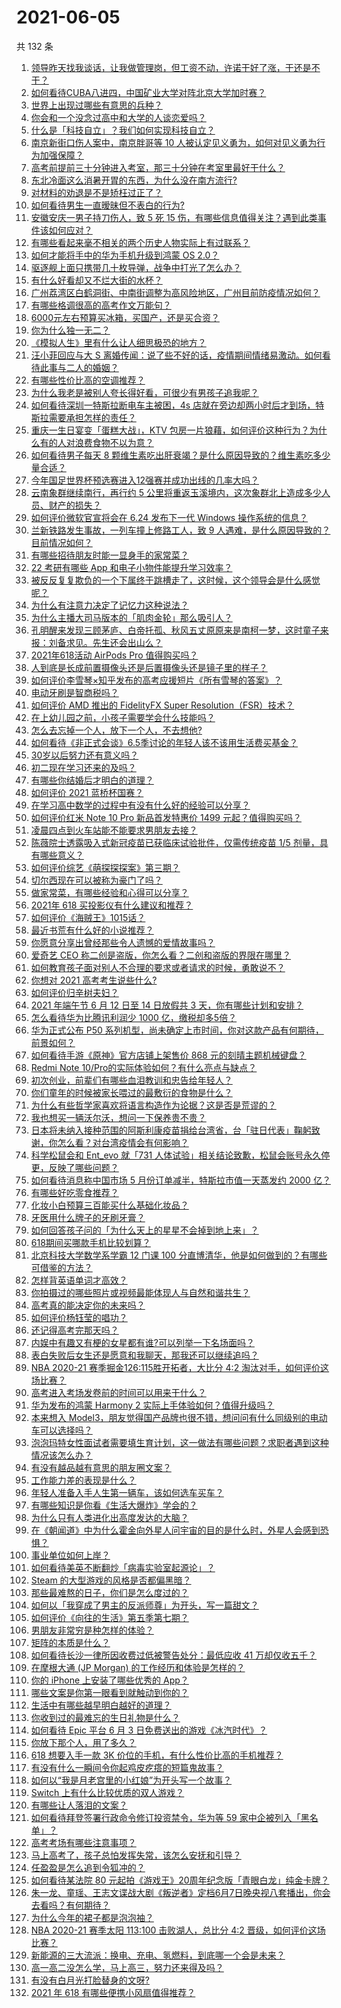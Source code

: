 # 2021-06-05

共 132 条

<!-- BEGIN -->
<!-- 最后更新时间 Sat Jun 05 2021 22:28:58 GMT+0800 (China Standard Time) -->

1. [领导昨天找我谈话，让我做管理岗，但工资不动，许诺干好了涨，干还是不干？](https://www.zhihu.com/question/456765880)
2. [如何看待CUBA八进四，中国矿业大学对阵北京大学加时赛？](https://www.zhihu.com/question/463306896)
3. [世界上出现过哪些有意思的兵种？](https://www.zhihu.com/question/419256945)
4. [你会和一个没念过高中和大学的人谈恋爱吗？](https://www.zhihu.com/question/462293257)
5. [什么是「科技自立」？我们如何实现科技自立？](https://www.zhihu.com/question/458853728)
6. [南京新街口伤人案中，南京胖哥等 10
   人被认定见义勇为，如何对见义勇为行为加强保障？](https://www.zhihu.com/question/462770395)
7. [高考前提前三十分钟进入考室，那三十分钟在考室里最好干什么？](https://www.zhihu.com/question/438598661)
8. [东北冷面这么消暑开胃的东西，为什么没在南方流行?](https://www.zhihu.com/question/462700732)
9. [对材料的劝退是不是矫枉过正了？](https://www.zhihu.com/question/462787240)
10. [如何看待男生一直暧昧但不表白的行为?](https://www.zhihu.com/question/314211216)
11. [安徽安庆一男子持刀伤人，致 5 死 15
    伤，有哪些信息值得关注？遇到此类事件该如何应对？](https://www.zhihu.com/question/463302382)
12. [有哪些看起来毫不相关的两个历史人物实际上有过联系？](https://www.zhihu.com/question/392281921)
13. [如何才能将手中的华为手机升级到鸿蒙 OS 2.0？](https://www.zhihu.com/question/436295623)
14. [驱逐舰上面只携带几十枚导弹，战争中打光了怎么办？](https://www.zhihu.com/question/39027069)
15. [有什么好看却又不烂大街的水杯？](https://www.zhihu.com/question/65459802)
16. [广州荔湾区白鹤洞街、中南街调整为高风险地区，广州目前防疫情况如何？](https://www.zhihu.com/question/462683954)
17. [有哪些格调很高的高考作文万能句？](https://www.zhihu.com/question/265353821)
18. [6000元左右预算买冰箱，买国产，还是买合资？](https://www.zhihu.com/question/427992113)
19. [你为什么独一无二？](https://www.zhihu.com/question/463105888)
20. [《模拟人生》里有什么让人细思极恐的地方？](https://www.zhihu.com/question/264106033)
21. [汪小菲回应与大 S
    离婚传闻：说了些不好的话，疫情期间情绪易激动。如何看待此事与二人的婚姻？](https://www.zhihu.com/question/463252497)
22. [有哪些性价比高的空调推荐？](https://www.zhihu.com/question/393218413)
23. [为什么我老是被别人夸长得好看，可很少有男孩子追我呢？](https://www.zhihu.com/question/319027663)
24. [如何看待深圳一特斯拉断电车主被困，4s
    店就在旁边却两小时后才到场，特斯拉需要承担怎样的责任？](https://www.zhihu.com/question/462688516)
25. [重庆一生日宴变「蛋糕大战」，KTV
    包房一片狼藉，如何评价这种行为？为什么有的人对浪费食物不以为意？](https://www.zhihu.com/question/463080691)
26. [如何看待男子每天 8
    颗维生素吃出肝衰竭？是什么原因导致的？维生素吃多少量合适？](https://www.zhihu.com/question/463004931)
27. [今年国足世界杯预选赛进入12强赛并成功出线的几率大吗？](https://www.zhihu.com/question/458794320)
28. [云南象群继续南行，再行约 5
    公里将重返玉溪境内，这次象群北上造成多少人员、财产的损失？](https://www.zhihu.com/question/463102060)
29. [如何评价微软官宣将会在 6.24 发布下一代 Windows
    操作系统的信息？](https://www.zhihu.com/question/462862074)
30. [兰新铁路发生事故，一列车撞上修路工人，致 9
    人遇难，是什么原因导致的？目前情况如何？](https://www.zhihu.com/question/463074526)
31. [有哪些招待朋友时能一显身手的家常菜？](https://www.zhihu.com/question/28037354)
32. [22 考研有哪些 App 和电子小物件能提升学习效率？](https://www.zhihu.com/question/462935512)
33. [被反反复复欺负的一个下属终于跳槽走了，这时候，这个领导会是什么感觉呢？](https://www.zhihu.com/question/419717401)
34. [为什么有注意力决定了记忆力这种说法？](https://www.zhihu.com/question/453067685)
35. [为什么主播大司马版本的「肌肉金轮」那么吸引人？](https://www.zhihu.com/question/461688762)
36. [孔明醒来发现三顾茅庐、白帝托孤、秋风五丈原原来是南柯一梦，这时童子来报：刘备求见。先生还会出山么？](https://www.zhihu.com/question/335150446)
37. [2021年618活动 AirPods Pro 值得购买吗？](https://www.zhihu.com/question/462472612)
38. [人到底是长成前置摄像头还是后置摄像头还是镜子里的样子？](https://www.zhihu.com/question/66063294)
39. [如何评价李雪琴×知乎发布的高考应援短片《所有雪琴的答案》？](https://www.zhihu.com/question/463097533)
40. [电动牙刷是智商税吗？](https://www.zhihu.com/question/60799591)
41. [如何评价 AMD 推出的 FidelityFX Super
    Resolution（FSR）技术？](https://www.zhihu.com/question/462609402)
42. [在上幼儿园之前，小孩子需要学会什么技能吗？](https://www.zhihu.com/question/419595992)
43. [怎么去忘掉一个人，放下一个人，不去想他?](https://www.zhihu.com/question/460504759)
44. [如何看待《非正式会谈》6.5季讨论的年轻人该不该用生活费买基金？](https://www.zhihu.com/question/463164068)
45. [30岁以后努力还有意义吗？](https://www.zhihu.com/question/461708777)
46. [初二现在学习还来的及吗？](https://www.zhihu.com/question/460694660)
47. [有哪些你结婚后才明白的道理？](https://www.zhihu.com/question/55230947)
48. [如何评价 2021 蓝桥杯国赛？](https://www.zhihu.com/question/463261567)
49. [在学习高中数学的过程中有没有什么好的经验可以分享？](https://www.zhihu.com/question/24681105)
50. [如何评价红米 Note 10 Pro 新品首发特惠价 1499
    元起？值得购买吗？](https://www.zhihu.com/question/461503607)
51. [凌晨四点到火车站能不能要求男朋友去接？](https://www.zhihu.com/question/463265808)
52. [陈薇院士透露吸入式新冠疫苗已获临床试验批件，仅需传统疫苗 1/5
    剂量，具有哪些意义？](https://www.zhihu.com/question/462998232)
53. [如何评价综艺《萌探探探案》第三期？](https://www.zhihu.com/question/462341726)
54. [切尔西现在可以被称为豪门了吗？](https://www.zhihu.com/question/462620225)
55. [做家常菜，有哪些经验和心得可以分享？](https://www.zhihu.com/question/19760437)
56. [2021年 618 买投影仪有什么建议和推荐？](https://www.zhihu.com/question/458826447)
57. [如何评价《海贼王》1015话？](https://www.zhihu.com/question/463011991)
58. [最近书荒有什么好的小说推荐？](https://www.zhihu.com/question/454175132)
59. [你愿意分享出曾经那些令人遗憾的爱情故事吗？](https://www.zhihu.com/question/461039473)
60. [爱奇艺 CEO 称二创是盗版，你怎么看？二创和盗版的界限在哪里？](https://www.zhihu.com/question/463058796)
61. [如何教育孩子面对别人不合理的要求或者请求的时候，勇敢说不？](https://www.zhihu.com/question/460662042)
62. [你想对 2021 高考考生说些什么?](https://www.zhihu.com/question/405718464)
63. [如何评价归辛树夫妇？](https://www.zhihu.com/question/296356537)
64. [2021 年端午节 6 月 12 日至 14 日放假共 3
    天，你有哪些计划和安排？](https://www.zhihu.com/question/461518659)
65. [怎么看待华为比腾讯利润少 1000 亿，缴税却多5倍？](https://www.zhihu.com/question/462746576)
66. [华为正式公布 P50
    系列机型，尚未确定上市时间，你对这款产品有何期待，前景如何？](https://www.zhihu.com/question/462823371)
67. [如何看待手游《原神》官方店铺上架售价 868
    元的刻晴主题机械键盘？](https://www.zhihu.com/question/462000684)
68. [Redmi Note
    10/Pro的实际体验如何？有什么亮点与缺点？](https://www.zhihu.com/question/462609610)
69. [初次创业，前辈们有哪些血泪教训和忠告给年轻人？](https://www.zhihu.com/question/456798060)
70. [你们童年的时候被家长喂过的最敷衍的食物是什么？](https://www.zhihu.com/question/462844792)
71. [为什么有些哲学家喜欢将语言构造作为论据？这是否是荒谬的？](https://www.zhihu.com/question/456701631)
72. [我也想买一辆沃尔沃，想问一下保养贵不贵？](https://www.zhihu.com/question/450454067)
73. [日本将未纳入接种范围的阿斯利康疫苗捐给台湾省，台「驻日代表」鞠躬致谢，你怎么看？对台湾疫情会有何影响？](https://www.zhihu.com/question/463127339)
74. [科学松鼠会和 Ent_evo 就「731
    人体试验」相关结论致歉，松鼠会账号永久停更，反映了哪些问题？](https://www.zhihu.com/question/463111735)
75. [如何看待消息称中国市场 5 月份订单减半，特斯拉市值一天蒸发约 2000
    亿？](https://www.zhihu.com/question/463066556)
76. [有哪些好吃零食推荐？](https://www.zhihu.com/question/453646089)
77. [化妆小白预算三百能买什么基础化妆品？](https://www.zhihu.com/question/454067236)
78. [牙医用什么牌子的牙刷牙膏？](https://www.zhihu.com/question/21064394)
79. [如何回答孩子问的「为什么天上的星星不会掉到地上来」？](https://www.zhihu.com/question/322273051)
80. [618期间买哪款手机比较划算？](https://www.zhihu.com/question/463120125)
81. [北京科技大学数学系学霸 12 门课 100
    分直博清华，他是如何做到的？有哪些可借鉴的方法？](https://www.zhihu.com/question/463055855)
82. [怎样背英语单词才高效？](https://www.zhihu.com/question/19580414)
83. [你拍摄过的哪些照片或视频最能体现人与自然和谐共生？](https://www.zhihu.com/question/462030257)
84. [高考真的能决定你的未来吗？](https://www.zhihu.com/question/310160711)
85. [如何评价杨钰莹的唱功？](https://www.zhihu.com/question/23503608)
86. [还记得高考完那天吗？](https://www.zhihu.com/question/454037120)
87. [内娱中有趣又有梗的女星都有谁?可以列举一下名场面吗？](https://www.zhihu.com/question/462892733)
88. [表白失败后女生还是愿意和我聊天，那我还可以继续追吗？](https://www.zhihu.com/question/367730793)
89. [NBA 2020-21 赛季掘金126:115胜开拓者，大比分 4:2
    淘汰对手，如何评价这场比赛？](https://www.zhihu.com/question/463074725)
90. [高考进入考场发卷前的时间可以用来干什么？](https://www.zhihu.com/question/457299599)
91. [华为发布的鸿蒙 Harmony 2
    实际上手体验如何？值得升级吗？](https://www.zhihu.com/question/458633364)
92. [本来想入
    Model3，朋友觉得国产品牌也很不错，想问问有什么同级别的电动车可以选择吗？](https://www.zhihu.com/question/462935963)
93. [泡泡玛特女性面试者需要填生育计划，这一做法有哪些问题？求职者遇到这种情况该怎么办？](https://www.zhihu.com/question/463127265)
94. [有没有越品越有意思的朋友圈文案？](https://www.zhihu.com/question/462758762)
95. [工作能力差的表现是什么？](https://www.zhihu.com/question/272082217)
96. [年轻人准备入手人生第一辆车，该如何选车买车？](https://www.zhihu.com/question/462934776)
97. [有哪些知识是你看《生活大爆炸》学会的？](https://www.zhihu.com/question/321167011)
98. [为什么只有人类进化出高度发达的大脑？](https://www.zhihu.com/question/20323967)
99. [在《朝闻道》中为什么霍金向外星人问宇宙的目的是什么时，外星人会感到恐惧？](https://www.zhihu.com/question/307116324)
100. [事业单位如何上岸？](https://www.zhihu.com/question/345511835)
101. [如何看待美英不断翻炒「病毒实验室起源论」？](https://www.zhihu.com/question/462610953)
102. [Steam 的大型游戏的风格是否都偏黑暗？](https://www.zhihu.com/question/460129234)
103. [那些最难熬的日子，你们是怎么度过的？](https://www.zhihu.com/question/452944848)
104. [如何以「我穿成了男主的反派师尊」为开头，写一篇甜文？](https://www.zhihu.com/question/433065335)
105. [如何评价《向往的生活》第五季第七期？](https://www.zhihu.com/question/463123692)
106. [男朋友非常穷是种怎样的体验？](https://www.zhihu.com/question/26596095)
107. [矩阵的本质是什么？](https://www.zhihu.com/question/22047061)
108. [如何看待长沙一律所因收费过低被警告处分：最低应收 41
     万却仅收五千？](https://www.zhihu.com/question/462810614)
109. [在摩根大通 (JP Morgan) 的工作经历和体验是怎样的？](https://www.zhihu.com/question/22083941)
110. [你的 iPhone 上安装了哪些优秀的 App？](https://www.zhihu.com/question/20857355)
111. [哪些文案是你第一眼看到就触动到你的？](https://www.zhihu.com/question/454171964)
112. [生活中有哪些越早明白越好的道理？](https://www.zhihu.com/question/392680981)
113. [你收到过的最难忘的生日礼物是什么？](https://www.zhihu.com/question/23873759)
114. [如何看待 Epic 平台 6 月 3
     日免费送出的游戏《冰汽时代》？](https://www.zhihu.com/question/463021141)
115. [你放下那个人，用了多久？](https://www.zhihu.com/question/459105986)
116. [618 想要入手一款 3K
     价位的手机，有什么性价比高的手机推荐？](https://www.zhihu.com/question/458336036)
117. [有没有什么一瞬间令你起鸡皮疙瘩的短篇鬼故事？](https://www.zhihu.com/question/382949359)
118. [如何以“我是月老宫里的小红娘”为开头写一个故事？](https://www.zhihu.com/question/455142039)
119. [Switch 上有什么比较优质的双人游戏？](https://www.zhihu.com/question/283561191)
120. [有哪些让人落泪的文案？](https://www.zhihu.com/question/450182895)
121. [如何看待拜登签署行政命令修订投资禁令，华为等 59
     家中企被列入「黑名单」？](https://www.zhihu.com/question/463048861)
122. [高考考场有哪些注意事项？](https://www.zhihu.com/question/461629127)
123. [马上高考了，孩子总怕发挥失常，该怎么安抚和引导？](https://www.zhihu.com/question/462355606)
124. [任盈盈是怎么追到令狐冲的？](https://www.zhihu.com/question/462707077)
125. [如何看待某法院 80
     元起拍《游戏王》20周年纪念版「青眼白龙」纯金卡牌？](https://www.zhihu.com/question/462784002)
126. [朱一龙、童瑶、王志文谍战大剧《叛逆者》定档6月7日晚央视八套播出，你会去看吗？有何期待？](https://www.zhihu.com/question/462905368)
127. [为什么今年的裙子都是泡泡袖？](https://www.zhihu.com/question/397465205)
128. [NBA 2020-21 赛季太阳 113:100 击败湖人，总比分 4:2
     晋级，如何评价这场比赛？](https://www.zhihu.com/question/463061695)
129. [新能源的三大流派：换电、充电、氢燃料，到底哪一个会是未来？](https://www.zhihu.com/question/453005871)
130. [高一高二没怎么学，马上高三，努力还来得及吗？](https://www.zhihu.com/question/461313503)
131. [有没有白月光打脸替身的文呀?](https://www.zhihu.com/question/459071698)
132. [2021 年 618 有哪些便携小风扇值得推荐？](https://www.zhihu.com/question/460200651)

<!-- END -->
